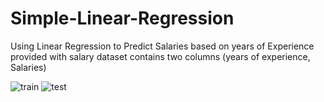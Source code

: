 # Simple-Linear-Regression
Using Linear Regression to Predict Salaries based on years of Experience provided with salary dataset contains two columns (years of experience, Salaries) 

![train](https://user-images.githubusercontent.com/25883512/38155252-f39aad3e-3476-11e8-852b-614560c5ec31.png)
![test](https://user-images.githubusercontent.com/25883512/38155255-f8ea3f70-3476-11e8-9b4f-6b002525537c.png)
